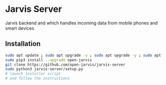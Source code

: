 # Jarvis Server

Jarvis backend and which handles incoming data from mobile phones and smart devices


## Installation
```bash
sudo apt update ; sudo apt upgrade -y ; sudo apt upgrade -y ; sudo apt install -y git python3 python3-pip
sudo pip3 install --upgrade open-jarvis
git clone https://github.com/open-jarvis/jarvis-server
sudo python3 jarvis-server/setup.py
# launch installer script
# and follow the instructions
```

